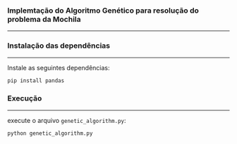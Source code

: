 ### Implemtação do Algoritmo Genético para resolução do problema da Mochila

---

### Instalação das dependências

---

Instale as seguintes dependências:

```bash
pip install pandas
```

### Execução

---

execute o arquivo `genetic_algorithm.py`:

```bash
python genetic_algorithm.py
```
